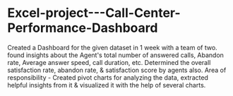 # Excel-project---Call-Center-Performance-Dashboard
Created a Dashboard for the given dataset in 1 week with a team of two. found insights about the Agent's total number of answered calls, Abandon rate, Average answer speed, call duration, etc. Determined the overall satisfaction rate, abandon rate, &amp; satisfaction score by agents also. Area of responsibility - Created pivot charts for analyzing the data, extracted helpful insights from it &amp; visualized it with the help of several charts.
